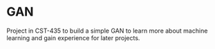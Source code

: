 # GAN

Project in CST-435 to build a simple GAN to learn more about machine learning and gain experience for later projects.
